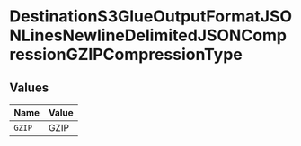 # DestinationS3GlueOutputFormatJSONLinesNewlineDelimitedJSONCompressionGZIPCompressionType


## Values

| Name   | Value  |
| ------ | ------ |
| `GZIP` | GZIP   |